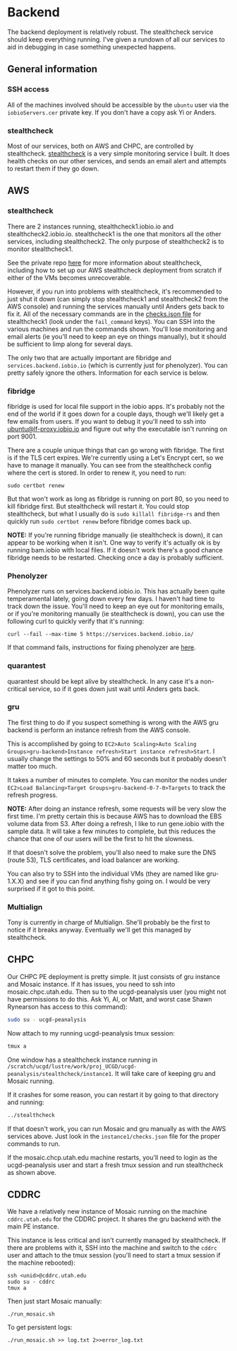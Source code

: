 # Backend

The backend deployment is relatively robust. The stealthcheck service should
keep everything running. I've given a rundown of all our services to aid in
debugging in case something unexpected happens.


## General information


### SSH access

All of the machines involved should be accessible by the `ubuntu` user via the
`iobioServers.cer` private key. If you don't have a copy ask Yi or Anders.


### stealthcheck

Most of our services, both on AWS and CHPC, are controlled by stealthcheck.
[stealthcheck][0] is a very simple monitoring service I built. It does health
checks on our other services, and sends an email alert and attempts to restart
them if they go down.


## AWS

### stealthcheck

There are 2 instances running, stealthcheck1.iobio.io and
stealthcheck2.iobio.io. stealthcheck1 is the one that monitors all the other
services, including stealthcheck2. The only purpose of stealthcheck2 is to
monitor stealthcheck1.

See the private repo [here](https://github.com/iobio/iobio-stealthcheck) for
more information about stealthcheck, including how to set up our AWS
stealthcheck deployment from scratch if either of the VMs becomes
unrecoverable.

However, if you run into problems with stealthcheck, it's recommended to just
shut it down (can simply stop stealthcheck1 and stealthcheck2 from the AWS
console) and running the services manually until Anders gets back to fix it.
All of the necessary commands are in the [checks.json file][1] for
stealthcheck1 (look under the `fail_command` keys). You can SSH into the
various machines and run the commands shown. You'll lose monitoring and email
alerts (ie you'll need to keep an eye on things manually), but it should be
sufficient to limp along for several days.

The only two that are actually important are fibridge and
`services.backend.iobio.io` (which is currently just for phenolyzer). You can
pretty safely ignore the others. Information for each service is below.


### fibridge

fibridge is used for local file support in the iobio apps. It's probably not
the end of the world if it goes down for a couple days, though we'll likely get
a few emails from users. If you want to debug it you'll need to ssh into
ubuntu@lf-proxy.iobio.io and figure out why the executable isn't running on
port 9001.

There are a couple unique things that can go wrong with fibridge. The first
is if the TLS cert expires. We're currently using a Let's Encrypt cert,
so we have to manage it manually. You can see from the stealthcheck config
where the cert is stored. In order to renew it, you need to run:

```
sudo certbot renew
```

But that won't work as long as fibridge is running on port 80, so you
need to kill fibridge first. But stealthcheck will restart it. You could
stop stealthcheck, but what I usually do is `sudo killall fibridge-rs`
and then quickly run `sudo certbot renew` before fibridge comes back
up.

**NOTE:** If you're running fibridge manually (ie stealthcheck is down), it
can appear to be working when it isn't. One way to verify it's actually ok
is by running bam.iobio with local files. If it doesn't work there's a good
chance fibridge needs to be restarted. Checking once a day is probably
sufficient.


### Phenolyzer

Phenolyzer runs on services.backend.iobio.io. This has actually been quite
temperamental lately, going down every few days. I haven't had time to track
down the issue. You'll need to keep an eye out for monitoring emails, or if
you're monitoring manually (ie stealthcheck is down), you can use the
following curl to quickly verify that it's running:

```
curl --fail --max-time 5 https://services.backend.iobio.io/
```

If that command fails, instructions for fixing phenolyzer are [here][2].


### quarantest

quarantest should be kept alive by stealthcheck. In any case it's a
non-critical service, so if it goes down just wait until Anders gets back.


### gru

The first thing to do if you suspect something is wrong with the AWS gru
backend is perform an instance refresh from the AWS console.

This is accomplished by going to `EC2>Auto Scaling>Auto Scaling
Groups>gru-backend>Instance refresh>Start instance refresh>Start`. I usually
change the settings to 50% and 60 seconds but it probably doesn't matter too
much.

It takes a number of minutes to complete. You can monitor the nodes under
`EC2>Load Balancing>Target Groups>gru-backend-0-7-0>Targets` to track the
refresh progress.

**NOTE:** After doing an instance refresh, some requests will be very slow
the first time. I'm pretty certain this is because AWS has to download the
EBS volume data from S3. After doing a refresh, I like to run gene.iobio
with the sample data. It will take a few minutes to complete, but this
reduces the chance that one of our users will be the first to hit the
slowness.

If that doesn't solve the problem, you'll also need to make sure the DNS
(route 53), TLS certificates, and load balancer are working.

You can also try to SSH into the individual VMs (they are named like gru-1.X.X)
and see if you can find anything fishy going on. I would be very surprised if
it got to this point.




### Multialign

Tony is currently in charge of Multialign. She'll probably be the first to
notice if it breaks anyway. Eventually we'll get this managed by stealthcheck.


## CHPC

Our CHPC PE deployment is pretty simple. It just consists of gru instance and
Mosaic instance. If it has issues, you need to ssh into mosaic.chpc.utah.edu.
Then su to the ucgd-peanalysis user (you might not have permissions to do this.
Ask Yi, Al, or Matt, and worst case Shawn Rynearson has access to this
command):

```bash
sudo su - ucgd-peanalysis
```

Now attach to my running ucgd-peanalysis tmux session:

```bash
tmux a
```

One window has a stealthcheck instance running in
`/scratch/ucgd/lustre/work/proj_UCGD/ucgd-peanalysis/stealthcheck/instance1`.
It will take care of keeping gru and Mosaic running.

If it crashes for some reason, you can restart it by going to that directory
and running:

```bash
../stealthcheck
```

If that doesn't work, you can run Mosaic and gru manually as with the AWS
services above. Just look in the `instance1/checks.json` file for the proper
commands to run.

If the mosaic.chcp.utah.edu machine restarts, you'll need to login as the
ucgd-peanalysis user and start a fresh tmux session and run stealthcheck as
shown above.


## CDDRC

We have a relatively new instance of Mosaic running on the machine
`cddrc.utah.edu` for the CDDRC project. It shares the gru backend with the main
PE instance.

This instance is less critical and isn't currently managed by stealthcheck.
If there are problems with it, SSH into the machine and switch to the `cddrc`
user and attach to the tmux session (you'll need to start a tmux session if
the machine rebooted):

```
ssh <unid>@cddrc.utah.edu
sudo su - cddrc
tmux a
```

Then just start Mosaic manually:

```
./run_mosaic.sh
```

To get persistent logs:

```
./run_mosaic.sh >> log.txt 2>>error_log.txt
```



[0]: https://github.com/anderspitman/stealthcheck

[1]: https://github.com/iobio/iobio-stealthcheck/blob/master/stealthcheck1.iobio.io/checks.json

[2]: https://github.com/iobio/iobio-backend-services/blob/master/docs/fixing_phenolyzer.md
